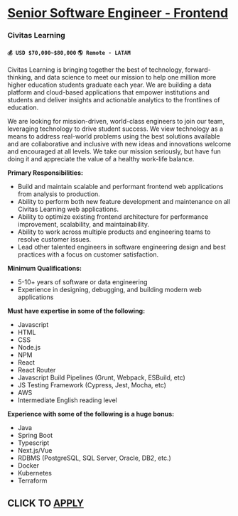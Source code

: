 # [Senior Software Engineer - Frontend](https://www.remotewlb.com/apply/senior-software-engineer-frontend-114310)  
### Civitas Learning  
#### `💰 USD $70,000~$80,000` `🌎 Remote - LATAM`  

Civitas Learning is bringing together the best of technology, forward-thinking, and data science to meet our mission to help one million more higher education students graduate each year. We are building a data platform and cloud-based applications that empower institutions and students and deliver insights and actionable analytics to the frontlines of education.

We are looking for mission-driven, world-class engineers to join our team, leveraging technology to drive student success. We view technology as a means to address real-world problems using the best solutions available and are collaborative and inclusive with new ideas and innovations welcome and encouraged at all levels. We take our mission seriously, but have fun doing it and appreciate the value of a healthy work-life balance.

**Primary Responsibilities:**

  * Build and maintain scalable and performant frontend web applications from analysis to production.
  * Ability to perform both new feature development and maintenance on all Civitas Learning web applications.
  * Ability to optimize existing frontend architecture for performance improvement, scalability, and maintainability.
  * Ability to work across multiple products and engineering teams to resolve customer issues.
  * Lead other talented engineers in software engineering design and best practices with a focus on customer satisfaction.

**Minimum Qualifications:**

  * 5-10+ years of software or data engineering
  * Experience in designing, debugging, and building modern web applications

**Must have expertise in some of the following:**

  * Javascript
  * HTML
  * CSS
  * Node.js
  * NPM
  * React
  * React Router
  * Javascript Build Pipelines (Grunt, Webpack, ESBuild, etc)
  * JS Testing Framework (Cypress, Jest, Mocha, etc)
  * AWS
  * Intermediate English reading level

**Experience with some of the following is a huge bonus:**

  * Java
  * Spring Boot
  * Typescript
  * Next.js/Vue
  * RDBMS (PostgreSQL, SQL Server, Oracle, DB2, etc.)
  * Docker
  * Kubernetes
  * Terraform

  
## CLICK TO [APPLY](https://www.remotewlb.com/apply/senior-software-engineer-frontend-114310)

